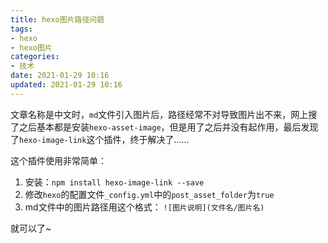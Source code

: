 ```yaml
---
title: hexo图片路径问题
tags:
- hexo
- hexo图片
categories:
- 技术
date: 2021-01-29 10:16
updated: 2021-01-29 10:16
---
```


文章名称是中文时，`md`文件引入图片后，路径经常不对导致图片出不来，网上搜了之后基本都是安装`hexo-asset-image`，但是用了之后并没有起作用，最后发现了`hexo-image-link`这个插件，终于解决了……

这个插件使用非常简单：

1. 安装：`npm install hexo-image-link --save`
2. 修改`hexo`的配置文件`_config.yml`中的`post_asset_folder`为`true`
3. md文件中的图片路径用这个格式： <code>\!\[图片说明]\(文件名/图片名)</code>

就可以了~